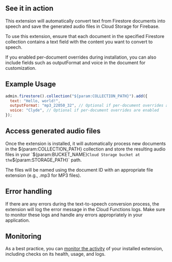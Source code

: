 ## See it in action

This extension will automatically convert text from Firestore documents into speech and save the generated audio files in Cloud Storage for Firebase.

To use this extension, ensure that each document in the specified Firestore collection contains a text field with the content you want to convert to speech.

If you enabled per-document overrides during installation, you can also include fields such as outputFormat and voice in the document for customization.

## Example Usage

```javascript
admin.firestore().collection("${param:COLLECTION_PATH}").add({
  text: "Hello, world!",
  outputFormat: "mp3_22050_32", // Optional if per-document overrides are enabled
  voice: "Clyde", // Optional if per-document overrides are enabled
});
```

## Access generated audio files

Once the extension is installed, it will automatically process new documents in the ${param:COLLECTION_PATH} collection and store the resulting audio files in your `${param:BUCKET_NAME}`Cloud Storage bucket at the`${param:STORAGE_PATH}` path.

The files will be named using the document ID with an appropriate file extension (e.g., .mp3 for MP3 files).

## Error handling

If there are any errors during the text-to-speech conversion process, the extension will log the error message in the Cloud Functions logs. Make sure to monitor these logs and handle any errors appropriately in your application.

## Monitoring

As a best practice, you can [monitor the activity](https://firebase.google.com/docs/extensions/manage-installed-extensions#monitor) of your installed extension, including checks on its health, usage, and logs.
